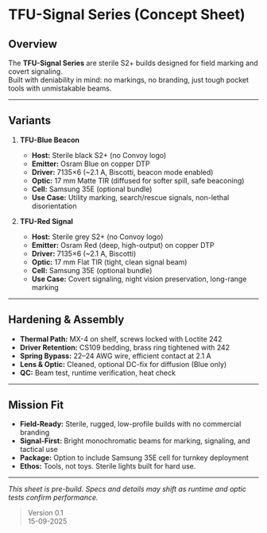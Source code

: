 # TFU-Signal Series (Concept Sheet)

## Overview
The **TFU-Signal Series** are sterile S2+ builds designed for field marking and covert signaling.  
Built with deniability in mind: no markings, no branding, just tough pocket tools with unmistakable beams.  

---

## Variants
1. **TFU-Blue Beacon**
   - **Host:** Sterile black S2+ (no Convoy logo)
   - **Emitter:** Osram Blue on copper DTP
   - **Driver:** 7135×6 (~2.1 A, Biscotti, beacon mode enabled)
   - **Optic:** 17 mm Matte TIR (diffused for softer spill, safe beaconing)
   - **Cell:** Samsung 35E (optional bundle)
   - **Use Case:** Utility marking, search/rescue signals, non-lethal disorientation

2. **TFU-Red Signal**
   - **Host:** Sterile grey S2+ (no Convoy logo)
   - **Emitter:** Osram Red (deep, high-output) on copper DTP
   - **Driver:** 7135×6 (~2.1 A, Biscotti)
   - **Optic:** 17 mm Flat TIR (tight, clean signal beam)
   - **Cell:** Samsung 35E (optional bundle)
   - **Use Case:** Covert signaling, night vision preservation, long-range marking

---

## Hardening & Assembly
- **Thermal Path:** MX-4 on shelf, screws locked with Loctite 242
- **Driver Retention:** CS109 bedding, brass ring tightened with 242
- **Spring Bypass:** 22–24 AWG wire, efficient contact at 2.1 A
- **Lens & Optic:** Cleaned, optional DC-fix for diffusion (Blue only)
- **QC:** Beam test, runtime verification, heat check

---

## Mission Fit
- **Field-Ready:** Sterile, rugged, low-profile builds with no commercial branding
- **Signal-First:** Bright monochromatic beams for marking, signaling, and tactical use
- **Package:** Option to include Samsung 35E cell for turnkey deployment
- **Ethos:** Tools, not toys. Sterile lights built for hard use.

---

*This sheet is pre-build. Specs and details may shift as runtime and optic tests confirm performance.*

>Version 0.1  
>15-09-2025
